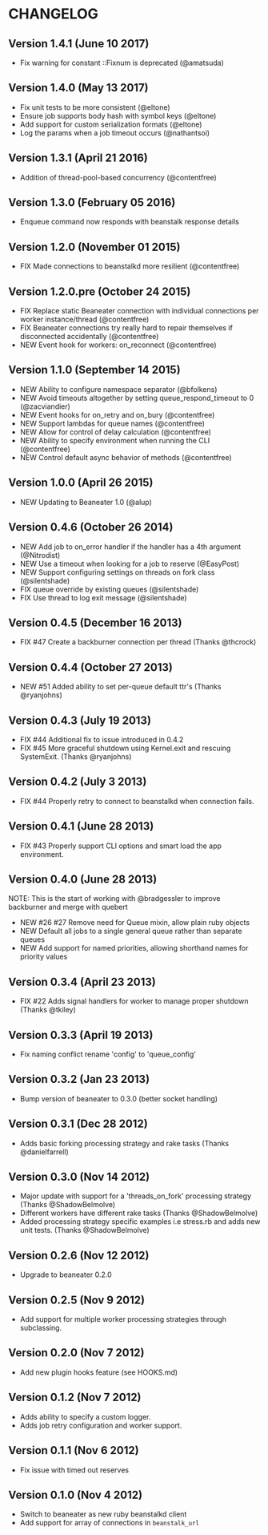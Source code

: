 # CHANGELOG

## Version 1.4.1 (June 10 2017)

* Fix warning for constant ::Fixnum is deprecated (@amatsuda)

## Version 1.4.0 (May 13 2017)

* Fix unit tests to be more consistent (@eltone)
* Ensure job supports body hash with symbol keys (@eltone)
* Add support for custom serialization formats (@eltone)
* Log the params when a job timeout occurs (@nathantsoi)

## Version 1.3.1 (April 21 2016)

* Addition of thread-pool-based concurrency (@contentfree)

## Version 1.3.0 (February 05 2016)

* Enqueue command now responds with beanstalk response details

## Version 1.2.0 (November 01 2015)

* FIX Made connections to beanstalkd more resilient (@contentfree)

## Version 1.2.0.pre (October 24 2015)

 * FIX Replace static Beaneater connection with individual connections per worker instance/thread (@contentfree)
 * FIX Beaneater connections try really hard to repair themselves if disconnected accidentally (@contentfree)
 * NEW Event hook for workers: on_reconnect (@contentfree)

## Version 1.1.0 (September 14 2015)

 * NEW Ability to configure namespace separator (@bfolkens)
 * NEW Avoid timeouts altogether by setting queue_respond_timeout to 0 (@zacviandier)
 * NEW Event hooks for on_retry and on_bury (@contentfree)
 * NEW Support lambdas for queue names (@contentfree)
 * NEW Allow for control of delay calculation (@contentfree)
 * NEW Ability to specify environment when running the CLI (@contentfree)
 * NEW Control default async behavior of methods (@contentfree)

## Version 1.0.0 (April 26 2015)

 * NEW Updating to Beaneater 1.0 (@alup)

## Version 0.4.6 (October 26 2014)

 * NEW Add job to on_error handler if the handler has a 4th argument (@Nitrodist)
 * NEW Use a timeout when looking for a job to reserve (@EasyPost)
 * NEW Support configuring settings on threads on fork class (@silentshade)
 * FIX queue override by existing queues (@silentshade)
 * FIX Use thread to log exit message (@silentshade)

## Version 0.4.5 (December 16 2013)

 * FIX #47 Create a backburner connection per thread (Thanks @thcrock)

## Version 0.4.4 (October 27 2013)

 * NEW #51 Added ability to set per-queue default ttr's (Thanks @ryanjohns)

## Version 0.4.3 (July 19 2013)

 * FIX #44 Additional fix to issue introduced in 0.4.2
 * FIX #45 More graceful shutdown using Kernel.exit and rescuing SystemExit. (Thanks @ryanjohns)

## Version 0.4.2 (July 3 2013)

 * FIX #44 Properly retry to connect to beanstalkd when connection fails.

## Version 0.4.1 (June 28 2013)

 * FIX #43 Properly support CLI options and smart load the app environment.

## Version 0.4.0 (June 28 2013)

NOTE: This is the start of working with @bradgessler to improve backburner and merge with quebert

 * NEW #26 #27 Remove need for Queue mixin, allow plain ruby objects
 * NEW Default all jobs to a single general queue rather than separate queues
 * NEW Add support for named priorities, allowing shorthand names for priority values

## Version 0.3.4 (April 23 2013)

 * FIX #22 Adds signal handlers for worker to manage proper shutdown (Thanks @tkiley)

## Version 0.3.3 (April 19 2013)

 * Fix naming conflict rename 'config' to 'queue_config'

## Version 0.3.2 (Jan 23 2013)

 * Bump version of beaneater to 0.3.0 (better socket handling)

## Version 0.3.1 (Dec 28 2012)

 * Adds basic forking processing strategy and rake tasks (Thanks @danielfarrell)

## Version 0.3.0 (Nov 14 2012)

 * Major update with support for a 'threads_on_fork' processing strategy (Thanks @ShadowBelmolve)
 * Different workers have different rake tasks (Thanks @ShadowBelmolve)
 * Added processing strategy specific examples i.e stress.rb and adds new unit tests. (Thanks @ShadowBelmolve)

## Version 0.2.6 (Nov 12 2012)

 * Upgrade to beaneater 0.2.0

## Version 0.2.5 (Nov 9 2012)

 * Add support for multiple worker processing strategies through subclassing.

## Version 0.2.0 (Nov 7 2012)

 * Add new plugin hooks feature (see HOOKS.md)

## Version 0.1.2 (Nov 7 2012)

 * Adds ability to specify a custom logger.
 * Adds job retry configuration and worker support.

## Version 0.1.1 (Nov 6 2012)

 * Fix issue with timed out reserves

## Version 0.1.0 (Nov 4 2012)

 * Switch to beaneater as new ruby beanstalkd client
 * Add support for array of connections in `beanstalk_url`
